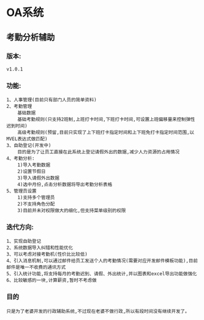 OA系统
===================================  

    
考勤分析辅助
-----------------------------------  

### 版本:
    v1.0.1
    
### 功能:
    1、人事管理(目前只有部门人员的简单资料)
    2、考勤管理
        基础数据
        基础考勤规则(只支持2班制,上班打卡时间,下班打卡时间,可设置上班偏移量来控制弹性迟到时间)
        高级考勤规则(预留,目前只实现了上下班打卡指定时间和上下班免打卡指定时间范围,以MVEL表达式做匹配)
    3、自助登记(开发中)
        目的是为了让员工直接在此系统上登记请假外出的数据,减少人力资源的占用情况
    4、考勤分析:
        1)导入考勤数据
        2)设置节假日
        3)导入请假外出数据
        4)选中月份,点击分析数据将导出考勤分析表格
    5、管理员设置
        1)支持多个管理员
        2)不支持角色分配
        3)目前并未对权限做大的细化,但支持菜单级别的权限
### 迭代方向:
    1、实现自助登记
    2、系统数据导入纠错和性能优化
    3、可以考虑对接考勤机(性价比比较低)
    4、引入消息机制,可以通过邮件给员工发送个人的考勤情况(需要对应开发邮件模板功能),目前邮件是唯一不收费的通讯方式
    5、引入统计功能,将支持每月的考勤迟到、请假、外出统计,并以图表和excel导出功能做强化
    6、比较敏感的一块,计算薪资,暂时不考虑做
### 目的
    只是为了老婆开发的行政辅助系统,不过现在老婆不做行政,所以有段时间没有继续开发了。